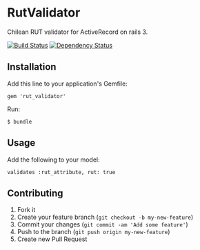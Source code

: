 # RutValidator

Chilean RUT validator for ActiveRecord on rails 3.

[![Build Status](https://secure.travis-ci.org/iortega/rut_validator.png)](http://travis-ci.org/iortega/rut_validator)
[![Dependency Status](https://gemnasium.com/iortega/rut_validator.png)](https://gemnasium.com/iortega/rut_validator)

## Installation

Add this line to your application's Gemfile:

    gem 'rut_validator'

Run:

    $ bundle

## Usage

Add the following to your model:

    validates :rut_attribute, rut: true


## Contributing

1. Fork it
2. Create your feature branch (`git checkout -b my-new-feature`)
3. Commit your changes (`git commit -am 'Add some feature'`)
4. Push to the branch (`git push origin my-new-feature`)
5. Create new Pull Request

